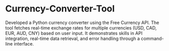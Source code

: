 # Currency-Converter-Tool
Developed a Python currency converter using the Free Currency API. The tool fetches real-time exchange rates for multiple currencies (USD, CAD, EUR, AUD, CNY) based on user input. It demonstrates skills in API integration, real-time data retrieval, and error handling through a command-line interface.
